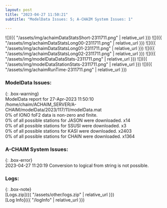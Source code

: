 ```yaml
---
layout: post
title: "2023-04-27 11:50:21"
subtitle: "ModelData Issues: 5; A-CHAIM System Issues: 1"

---
```


![]({{ "/assets/img/achaimDataStatsShort-2311711.png" | relative_url }})
![]({{ "/assets/img/achaimDataStatsLong00-2311711.png" | relative_url }})
![]({{ "/assets/img/achaimDataStatsLong01-2311711.png" | relative_url }})
![]({{ "/assets/img/achaimDataStatsLong02-2311711.png" | relative_url }})
![]({{ "/assets/img/modelDataDataStats-2311711.png" | relative_url }})
![]({{ "/assets/img/modelDataStationStats-2311711.png" | relative_url }})
![]({{ "/assets/img/achaimRunTime-2311711.png" | relative_url }})


### ModelData Issues:  
  
{: .box-warning}  
 ModelData report for 27-Apr-2023 11:50:10   
 /home/chaim/ACHAIM_SERVER/A-CHAIM/modelData/2023/117/11/modelData.mat   
 0% of IONO foF2 data is non-zero and finite.   
 0% of all possible stations for JASON were downloaded. x14   
 0% of all possible stations for SSUSI were downloaded. x3   
 0% of all possible stations for KASI were downloaded. x2403   
 0% of all possible stations for CHAIN were downloaded. x1364   
  
### A-CHAIM System Issues:  
  
{: .box-error}  
2023-04-27 11:20:19 Conversion to logical from string is not possible.  

### Logs:  
  
{: .box-note}  
[Logs.zip]({{ "/assets/other/logs.zip" | relative_url }})  
[Log Info]({{ "/logInfo" | relative_url }})  
